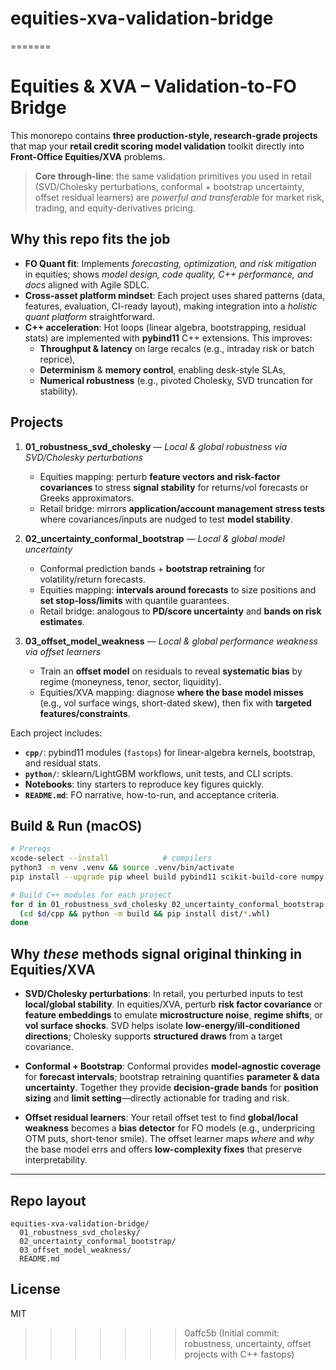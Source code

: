# equities-xva-validation-bridge
=======
# Equities & XVA – Validation-to-FO Bridge

This monorepo contains **three production-style, research-grade projects** that map your **retail credit scoring model validation** toolkit directly into **Front-Office Equities/XVA** problems.

> **Core through-line**: the same validation primitives you used in retail (SVD/Cholesky perturbations, conformal + bootstrap uncertainty, offset residual learners) are *powerful and transferable* for market risk, trading, and equity-derivatives pricing.

## Why this repo fits the job
- **FO Quant fit**: Implements *forecasting, optimization, and risk mitigation* in equities; shows *model design, code quality, C++ performance, and docs* aligned with Agile SDLC.
- **Cross-asset platform mindset**: Each project uses shared patterns (data, features, evaluation, CI-ready layout), making integration into a *holistic quant platform* straightforward.
- **C++ acceleration**: Hot loops (linear algebra, bootstrapping, residual stats) are implemented with **pybind11** C++ extensions. This improves:
  - **Throughput & latency** on large recalcs (e.g., intraday risk or batch reprice),
  - **Determinism** & **memory control**, enabling desk-style SLAs,
  - **Numerical robustness** (e.g., pivoted Cholesky, SVD truncation for stability).

## Projects
1. **01_robustness_svd_cholesky** — *Local & global robustness via SVD/Cholesky perturbations*  
   - Equities mapping: perturb **feature vectors and risk-factor covariances** to stress **signal stability** for returns/vol forecasts or Greeks approximators.
   - Retail bridge: mirrors **application/account management stress tests** where covariances/inputs are nudged to test **model stability**.

2. **02_uncertainty_conformal_bootstrap** — *Local & global model uncertainty*  
   - Conformal prediction bands + **bootstrap retraining** for volatility/return forecasts.  
   - Equities mapping: **intervals around forecasts** to size positions and **set stop-loss/limits** with quantile guarantees.  
   - Retail bridge: analogous to **PD/score uncertainty** and **bands on risk estimates**.

3. **03_offset_model_weakness** — *Local & global performance weakness via offset learners*  
   - Train an **offset model** on residuals to reveal **systematic bias** by regime (moneyness, tenor, sector, liquidity).  
   - Equities/XVA mapping: diagnose **where the base model misses** (e.g., vol surface wings, short-dated skew), then fix with **targeted features/constraints**.

Each project includes:
- **`cpp/`**: pybind11 modules (`fastops`) for linear-algebra kernels, bootstrap, and residual stats.
- **`python/`**: sklearn/LightGBM workflows, unit tests, and CLI scripts.
- **Notebooks**: tiny starters to reproduce key figures quickly.
- **`README.md`**: FO narrative, how-to-run, and acceptance criteria.

## Build & Run (macOS)
```bash
# Prereqs
xcode-select --install            # compilers
python3 -m venv .venv && source .venv/bin/activate
pip install --upgrade pip wheel build pybind11 scikit-build-core numpy pandas scipy scikit-learn lightgbm matplotlib

# Build C++ modules for each project
for d in 01_robustness_svd_cholesky 02_uncertainty_conformal_bootstrap 03_offset_model_weakness; do
  (cd $d/cpp && python -m build && pip install dist/*.whl)
done
```

## Why *these* methods signal original thinking in Equities/XVA

- **SVD/Cholesky perturbations**: In retail, you perturbed inputs to test **local/global stability**. In equities/XVA, perturb **risk factor covariance** or **feature embeddings** to emulate **microstructure noise**, **regime shifts**, or **vol surface shocks**. SVD helps isolate **low-energy/ill-conditioned directions**; Cholesky supports **structured draws** from a target covariance.

- **Conformal + Bootstrap**: Conformal provides **model-agnostic coverage** for **forecast intervals**; bootstrap retraining quantifies **parameter & data uncertainty**. Together they provide **decision-grade bands** for **position sizing** and **limit setting**—directly actionable for trading and risk.

- **Offset residual learners**: Your retail offset test to find **global/local weakness** becomes a **bias detector** for FO models (e.g., underpricing OTM puts, short-tenor smile). The offset learner maps *where* and *why* the base model errs and offers **low-complexity fixes** that preserve interpretability.

---

## Repo layout
```
equities-xva-validation-bridge/
  01_robustness_svd_cholesky/
  02_uncertainty_conformal_bootstrap/
  03_offset_model_weakness/
  README.md
```

## License
MIT
>>>>>>> 0affc5b (Initial commit: robustness, uncertainty, offset projects with C++ fastops)

